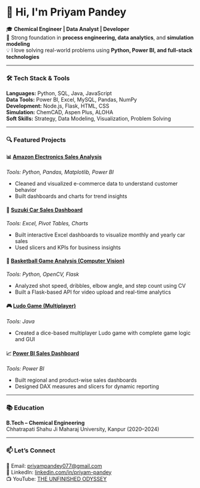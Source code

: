 # 👋 Hi, I'm Priyam Pandey

🎓 **Chemical Engineer | Data Analyst | Developer**  
🔬 Strong foundation in **process engineering, data analytics**, and **simulation modeling**  
💡 I love solving real-world problems using **Python, Power BI, and full-stack technologies**

---

### 🛠️ Tech Stack & Tools

**Languages:** Python, SQL, Java, JavaScript  
**Data Tools:** Power BI, Excel, MySQL, Pandas, NumPy  
**Development:** Node.js, Flask, HTML, CSS  
**Simulation:** ChemCAD, Aspen Plus, ALOHA  
**Soft Skills:** Strategy, Data Modeling, Visualization, Problem Solving

---

### 🔍 Featured Projects

#### 📊 [Amazon Electronics Sales Analysis]([https://github.com/Priyam0712/amazon-electronics-analysis](https://github.com/Priyam0712/amazon-electronics-analysis-))  
*Tools: Python, Pandas, Matplotlib, Power BI*  
- Cleaned and visualized e-commerce data to understand customer behavior  
- Built dashboards and charts for trend insights

#### 🧮 [Suzuki Car Sales Dashboard](https://github.com/Priyam0712/suzuki-car-sales-dashboard)  
*Tools: Excel, Pivot Tables, Charts*  
- Built interactive Excel dashboards to visualize monthly and yearly car sales  
- Used slicers and KPIs for business insights

#### 🏀 [Basketball Game Analysis (Computer Vision)](https://github.com/Priyam0712/basketball-analysis-cv)  
*Tools: Python, OpenCV, Flask*  
- Analyzed shot speed, dribbles, elbow angle, and step count using CV  
- Built a Flask-based API for video upload and real-time analytics

#### 🎮 [Ludo Game (Multiplayer)](https://github.com/yourgithubusername/ludo-game-java)  
*Tools: Java*  
- Created a dice-based multiplayer Ludo game with complete game logic and GUI  

#### 📈 [Power BI Sales Dashboard](https://github.com/Priyam0712/powerbi-sales-dashboard)  
*Tools: Power BI*  
- Built regional and product-wise sales dashboards  
- Designed DAX measures and slicers for dynamic reporting

---

### 📚 Education

**B.Tech – Chemical Engineering**  
Chhatrapati Shahu Ji Maharaj University, Kanpur (2020–2024)

---

### 📫 Let’s Connect  
📧 Email: [priyampandey077@gmail.com](mailto:priyampandey077@gmail.com)  
🔗 LinkedIn: [linkedin.com/in/priyam-pandey](https://www.linkedin.com/in/priyam-pandey/)  
📺 YouTube: [THE UNFINISHED ODYSSEY](https://www.youtube.com/@THEUNFINISHEDODYSSEY)

